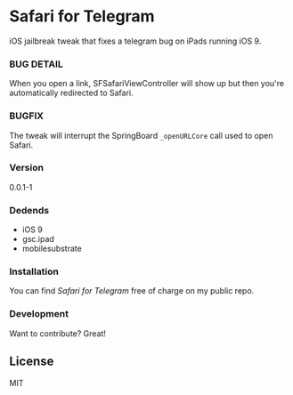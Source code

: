 # Safari for Telegram

iOS jailbreak tweak that fixes a telegram bug on iPads running iOS 9.

### BUG DETAIL

When you open a link, SFSafariViewController will show up but then you're automatically redirected to Safari.

### BUGFIX

The tweak will interrupt the SpringBoard ```_openURLCore``` call used to open Safari.

### Version
0.0.1-1

### Dedends

* iOS 9
* gsc.ipad
* mobilesubstrate

### Installation

You can find *Safari for Telegram* free of charge on my public repo.

### Development

Want to contribute? Great!

License
----

MIT
